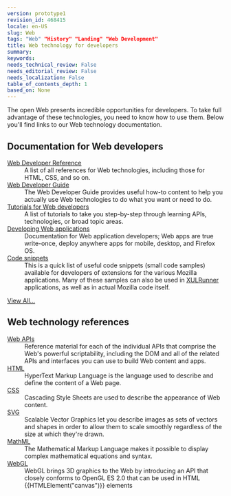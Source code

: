```yaml
---
version: prototype1
revision_id: 468415
locale: en-US
slug: Web
tags: "Web" "History" "Landing" "Web Development"
title: Web technology for developers
summary: 
keywords: 
needs_technical_review: False
needs_editorial_review: False
needs_localization: False
table_of_contents_depth: 1
based_on: None
---
```

<p>The open Web presents incredible opportunities for developers. To take full advantage of these technologies, you need to know how to use them. Below you'll find links to our Web technology documentation.</p>
<div class="row topicpage-table">
  <div class="section">
    <h2 class="Documentation" id="Docs_for_add-on_developers" name="Docs_for_add-on_developers">Documentation for Web developers</h2>
    <dl>
      <dt>
        <a href="/en-US/docs/Web/Reference">Web Developer Reference</a></dt>
      <dd>
        A list of all references for Web technologies, including those for HTML, CSS, and so on.</dd>
      <dt>
        <a href="/en-US/docs/Web/Guide">Web Developer Guide</a></dt>
      <dd>
        The Web Developer Guide provides useful how-to content to help you actually use Web technologies to do what you want or need to do.</dd>
      <dt>
        <a href="/en-US/docs/Web/Tutorials">Tutorials for Web developers</a></dt>
      <dd>
        A list of tutorials to take you step-by-step through learning APIs, technologies, or broad topic areas.</dd>
      <dt>
        <a href="/en-US/docs/Web/Apps">Developing Web applications</a></dt>
      <dd>
        Documentation for Web application developers; Web apps are true write-once, deploy anywhere apps for mobile, desktop, and Firefox OS.</dd>
      <dt>
        <a href="/en-US/docs/Code_snippets">Code snippets</a></dt>
      <dd>
        This is a quick list of useful code snippets (small code samples) available for developers of extensions for the various Mozilla applications. Many of these samples can also be used in <a href="/en-US/docs/XULRunner">XULRunner</a> applications, as well as in actual Mozilla code itself.</dd>
    </dl>
    <p><span class="alllinks"><a href="/en-US/docs/tag/Web">View All...</a></span></p>
  </div>
  <div class="section">
    <h2 class="Documentation" id="Docs_for_add-on_developers" name="Docs_for_add-on_developers">Web technology references</h2>
    <dl>
      <dt>
        <a href="/en-US/docs/Web/Reference/API">Web APIs</a></dt>
      <dd>
        Reference material for each of the individual APIs that comprise the Web's powerful scriptability, including the DOM and all of the related APIs and interfaces you can use to build Web content and apps.</dd>
      <dt>
        <a href="/en-US/docs/Web/HTML">HTML</a></dt>
      <dd>
        HyperText Markup Language is the language used to describe and define the content of a Web page.</dd>
      <dt>
        <a href="/en-US/docs/Web/CSS">CSS</a></dt>
      <dd>
        Cascading Style Sheets are used to describe the appearance of Web content.</dd>
      <dt>
        <a href="/en-US/docs/SVG">SVG</a></dt>
      <dd>
        Scalable Vector Graphics let you describe images as sets of vectors and shapes in order to allow them to scale smoothly regardless of the size at which they're drawn.</dd>
      <dt>
        <a href="/en-US/docs/Web/MathML">MathML</a></dt>
      <dd>
        The Mathematical Markup Language makes it possible to display complex mathematical equations and syntax.</dd>
      <dt>
        <a href="/en-US/docs/Web/WebGL" title="/en-US/docs/Web/WebGL">WebGL</a></dt>
      <dd>
        WebGL brings 3D graphics to the Web by introducing an API that closely conforms to OpenGL ES 2.0 that can be used in HTML {{HTMLElement("canvas")}} elements</dd>
    </dl>
  </div>
</div>
<p>&nbsp;</p>


